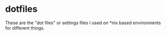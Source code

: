 # dotfiles
These are the "dot files" or settings files I used on *nix based environments for different things.
